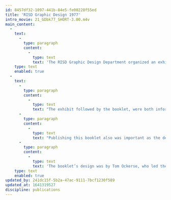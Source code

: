 ```yaml
---
id: 8457df32-1097-441b-84e5-fe00228f55ed
title: 'RISD Graphic Design 1977'
intro_movie: 21_GDbk77_SHORT-3.00.m4v
main_content:
  -
    text:
      -
        type: paragraph
        content:
          -
            type: text
            text: 'The RISD Graphic Design Department organized an exhibition of student work in 1967. The exhibit intended to share the department’s vision of the relatively new field of graphic design and how to prepare students for this practice. This booklet documents the exhibition of works. Most importantly, it also shares the department’s vision for the field of practice.'
    type: text
    enabled: true
  -
    text:
      -
        type: paragraph
        content:
          -
            type: text
            text: "The exhibit followed by the booklet, were both informationally designed as a didactic statement of the department’s philosophy and means to achieve those principles in a newly established curriculum.\_"
      -
        type: paragraph
        content:
          -
            type: text
            text: "Publishing this booklet also was important as the department had achieved national notoriety in its definition of the practice of graphic design, including the pedagogical requirements to educate students for this practice.\_Once\_distributed nationally and internationally, it proved of great value as an exemplification of developing programs, as well as in raising the standards of design pedagogy.\_"
      -
        type: paragraph
        content:
          -
            type: text
            text: 'The booklet’s design was by Tom Ockerse, who led the philosophical and practical efforts for the department’s curriculum and continued to do so until he stepped down as department head in 1991.'
    type: text
    enabled: true
updated_by: 241dc15f-5b2a-47ac-9111-7bcf1230f589
updated_at: 1641319527
discipline: publications
---
```

